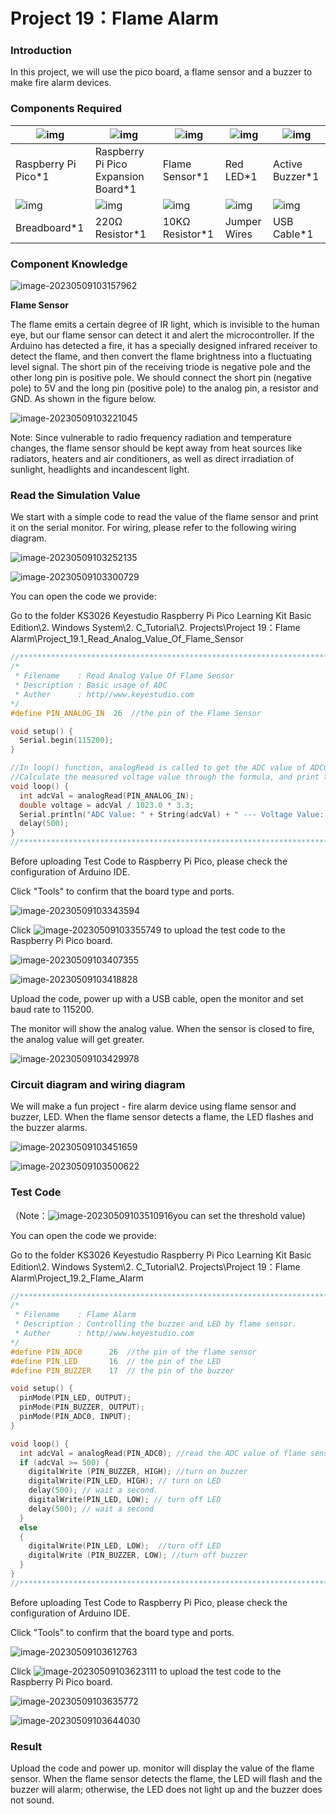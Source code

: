 # Project 19：Flame Alarm

### **Introduction**

In this project, we will use the pico board, a flame sensor and a buzzer to make fire alarm devices.

### **Components Required**

| ![img](media/wps30.png) | ![img](media/wps31.jpg)             | ![img](media/wps32.jpg) | ![img](media/wps33.jpg) | ![img](media/wps34.jpg) |
| ----------------------- | ----------------------------------- | ----------------------- | ----------------------- | ----------------------- |
| Raspberry Pi Pico*1     | Raspberry Pi Pico Expansion Board*1 | Flame Sensor*1          | Red LED*1               | Active Buzzer*1         |
| ![img](media/wps35.jpg) | ![img](media/wps36.jpg)             | ![img](media/wps37.jpg) | ![img](media/wps38.jpg) | ![img](media/wps39.jpg) |
| Breadboard*1            | 220Ω Resistor*1                     | 10KΩ Resistor*1         | Jumper Wires            | USB Cable*1             |

### **Component Knowledge**

![image-20230509103157962](media/image-20230509103157962.png)

**Flame Sensor**

The flame emits a certain degree of IR light, which is invisible to the human eye, but our flame sensor can detect it and alert the microcontroller. If the Arduino has detected a fire, it has a specially designed infrared receiver to detect the flame, and then convert the flame brightness into a fluctuating level signal. The short pin of the receiving triode is negative pole and the other long pin is positive pole. We should connect the short pin (negative pole) to 5V and the long pin (positive pole) to the analog pin, a resistor and GND. As shown in the figure below.

![image-20230509103221045](media/image-20230509103221045.png)

Note: Since vulnerable to radio frequency radiation and temperature changes, the flame sensor should be kept away from heat sources like radiators, heaters and air conditioners, as well as direct irradiation of sunlight, headlights and incandescent light.

### **Read the Simulation Value**

We start with a simple code to read the value of the flame sensor and print it on the serial monitor. For wiring, please refer to the following wiring diagram.

![image-20230509103252135](media/image-20230509103252135.png)

![image-20230509103300729](media/image-20230509103300729.png)

You can open the code we provide:

Go to the folder KS3026 Keyestudio Raspberry Pi Pico Learning Kit Basic Edition\\2. Windows System\\2. C\_Tutorial\\2. Projects\\Project 19：Flame Alarm\\Project\_19.1\_Read\_Analog\_Value\_Of\_Flame\_Sensor

```c
//**********************************************************************************
/*  
 * Filename    : Read Analog Value Of Flame Sensor
 * Description : Basic usage of ADC
 * Auther      : http//www.keyestudio.com
*/
#define PIN_ANALOG_IN  26  //the pin of the Flame Sensor

void setup() {
  Serial.begin(115200);
}

//In loop() function, analogRead is called to get the ADC value of ADC0 and assign it to adcVal. 
//Calculate the measured voltage value through the formula, and print these data through the serial port monitor.
void loop() {
  int adcVal = analogRead(PIN_ANALOG_IN);
  double voltage = adcVal / 1023.0 * 3.3;
  Serial.println("ADC Value: " + String(adcVal) + " --- Voltage Value: " + String(voltage) + "V");
  delay(500);
}
//**********************************************************************************
```


Before uploading Test Code to Raspberry Pi Pico, please check the configuration of Arduino IDE.

Click "Tools" to confirm that the board type and ports.

![image-20230509103343594](media/image-20230509103343594.png)

Click ![image-20230509103355749](media/image-20230509103355749.png) to upload the test code to the Raspberry Pi Pico board.

![image-20230509103407355](media/image-20230509103407355.png)

![image-20230509103418828](media/image-20230509103418828.png)

Upload the code, power up with a USB cable, open the monitor and set baud rate to 115200.

The monitor will show the analog value. When the sensor is closed to fire, the analog value will get greater.

![image-20230509103429978](media/image-20230509103429978.png)

### **Circuit diagram and wiring diagram**

We will make a fun project - fire alarm device using flame sensor and buzzer, LED. When the flame sensor detects a flame, the LED flashes and the buzzer alarms.

![image-20230509103451659](media/image-20230509103451659.png)

![image-20230509103500622](media/image-20230509103500622.png)

### **Test Code**

（Note：![image-20230509103510916](media/image-20230509103510916.png)you can set the threshold value)

You can open the code we provide:

Go to the folder KS3026 Keyestudio Raspberry Pi Pico Learning Kit Basic  Edition\2. Windows  System\2. C_Tutorial\2. Projects\Project 19：Flame Alarm\Project_19.2_Flame_Alarm

```c
//**********************************************************************************
/*  
 * Filename    : Flame Alarm
 * Description : Controlling the buzzer and LED by flame sensor.
 * Auther      : http//www.keyestudio.com
*/
#define PIN_ADC0      26  //the pin of the flame sensor
#define PIN_LED       16  // the pin of the LED
#define PIN_BUZZER    17  // the pin of the buzzer

void setup() {
  pinMode(PIN_LED, OUTPUT);
  pinMode(PIN_BUZZER, OUTPUT);
  pinMode(PIN_ADC0, INPUT);
}

void loop() {
  int adcVal = analogRead(PIN_ADC0); //read the ADC value of flame sensor
  if (adcVal >= 500) {
    digitalWrite (PIN_BUZZER, HIGH); //turn on buzzer
    digitalWrite(PIN_LED, HIGH); // turn on LED
    delay(500); // wait a second.
    digitalWrite(PIN_LED, LOW); // turn off LED
    delay(500); // wait a second
  }
  else
  {
    digitalWrite(PIN_LED, LOW);  //turn off LED
    digitalWrite (PIN_BUZZER, LOW); //turn off buzzer
  }
}
//*******************************************************************************
```


Before uploading Test Code to Raspberry Pi Pico, please check the configuration of Arduino IDE.

Click "Tools" to confirm that the board type and ports.

![image-20230509103612763](media/image-20230509103612763.png)

Click ![image-20230509103623111](media/image-20230509103623111.png) to upload the test code to the Raspberry Pi Pico board.

![image-20230509103635772](media/image-20230509103635772.png)

![image-20230509103644030](media/image-20230509103644030.png)

### **Result**

Upload the code and power up. monitor will display the value of the flame sensor. When the flame sensor detects the flame, the LED will flash and the buzzer will alarm; otherwise, the LED does not light up and the buzzer does not sound.
